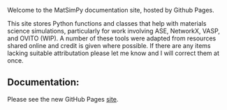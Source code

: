 Welcome to the MatSimPy documentation site, hosted by Github Pages.

This site stores Python functions and classes that help with materials science simulations, particularly for work involving ASE, NetworkX, VASP, and OVITO (WIP).  A number of these tools were adapted from resources shared online and credit is given where possible.  If there are any items lacking suitable attributation please let me know and I will correct them at once.

## Documentation:
Please see the new GitHub Pages [site](https://cleanit.github.io/MatSimPy/).

